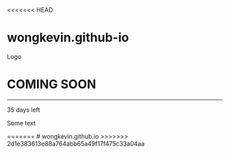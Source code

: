 <<<<<<< HEAD
# wongkevin.github-io
<!DOCTYPE html>
<html>
<style>
body, html {
  height: 100%;
  margin: 0;
}

.bgimg {
  background-image: url('/w3images/forestbridge.jpg');
  height: 100%;
  background-position: center;
  background-size: cover;
  position: relative;
  color: white;
  font-family: "Courier New", Courier, monospace;
  font-size: 25px;
}

.topleft {
  position: absolute;
  top: 0;
  left: 16px;
}

.bottomleft {
  position: absolute;
  bottom: 0;
  left: 16px;
}

.middle {
  position: absolute;
  top: 50%;
  left: 50%;
  transform: translate(-50%, -50%);
  text-align: center;
}

hr {
  margin: auto;
  width: 40%;
}
</style>
<body>

<div class="bgimg">
  <div class="topleft">
    <p>Logo</p>
  </div>
  <div class="middle">
    <h1>COMING SOON</h1>
    <hr>
    <p>35 days left</p>
  </div>
  <div class="bottomleft">
    <p>Some text</p>
  </div>
</div>

</body>
</html>
=======
# wongkevin.github.io
>>>>>>> 2d1e383613e88a764abb65a49f17f475c33a04aa
